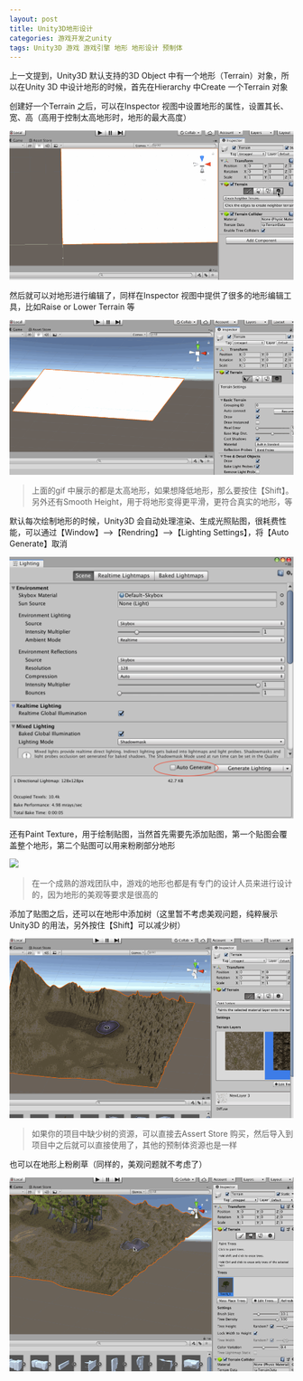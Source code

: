 ```yaml
---
layout: post
title: Unity3D地形设计
categories: 游戏开发之unity
tags: Unity3D 游戏 游戏引擎 地形 地形设计 预制体 
---
```


上一文提到，Unity3D 默认支持的3D Object 中有一个地形（Terrain）对象，所以在Unity 3D 中设计地形的时候，首先在Hierarchy 中Create 一个Terrain 对象

创建好一个Terrain 之后，可以在Inspector 视图中设置地形的属性，设置其长、宽、高（高用于控制太高地形时，地形的最大高度）

![](../media/image/2019-06-01/03-01.gif)

然后就可以对地形进行编辑了，同样在Inspector 视图中提供了很多的地形编辑工具，比如Raise or Lower Terrain 等

![](../media/image/2019-06-01/03-02.gif)

>上面的gif 中展示的都是太高地形，如果想降低地形，那么要按住【Shift】。另外还有Smooth Height，用于将地形变得更平滑，更符合真实的地形，等

默认每次绘制地形的时候，Unity3D 会自动处理渲染、生成光照贴图，很耗费性能，可以通过【Window】-->【Rendring】-->【Lighting Settings】，将【Auto Generate】取消

![](../media/image/2019-06-01/03-03.png)

还有Paint Texture，用于绘制贴图，当然首先需要先添加贴图，第一个贴图会覆盖整个地形，第二个贴图可以用来粉刷部分地形

![](../media/image/2019-06-01/03-04.gif)

>在一个成熟的游戏团队中，游戏的地形也都是有专门的设计人员来进行设计的，因为地形的美观等要求是很高的

添加了贴图之后，还可以在地形中添加树（这里暂不考虑美观问题，纯粹展示Unity3D 的用法，另外按住【Shift】可以减少树）

![](../media/image/2019-06-01/03-05.gif)

>如果你的项目中缺少树的资源，可以直接去Assert Store 购买，然后导入到项目中之后就可以直接使用了，其他的预制体资源也是一样

也可以在地形上粉刷草（同样的，美观问题就不考虑了）

![](../media/image/2019-06-01/03-06.gif)
